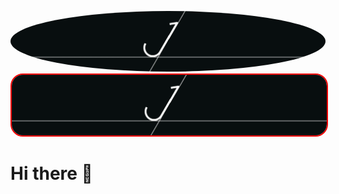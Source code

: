 <a href="url"><img src="https://github.com/wanaguirre/wanaguirre/blob/main/1_gif.gif" height="auto" style="border-radius:50%"></a>
<img src="https://github.com/wanaguirre/wanaguirre/blob/main/1_gif.gif" width="auto" height="auto" alt="Logo" style="border: 2px solid red; border-radius: 20px;" />
# Hi there 👋

<!--
**wanaguirre/wanaguirre** is a ✨ _special_ ✨ repository because its `README.md` (this file) appears on your GitHub profile.

Here are some ideas to get you started:

- 🔭 I’m currently working on ...
- 🌱 I’m currently learning ...
- 👯 I’m looking to collaborate on ...
- 🤔 I’m looking for help with ...
- 💬 Ask me about ...
- 📫 How to reach me: ...
- 😄 Pronouns: ...
- ⚡ Fun fact: ...
-->
